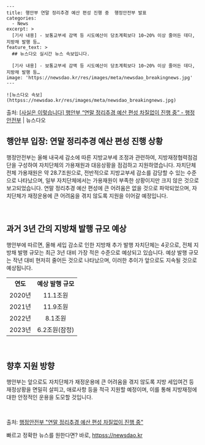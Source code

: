     ---
    title: 행안부 연말 정리추경 예산 편성 진행 중  행정안전부 발표
    categories:
      - News
    excerpt: >
      [기사 내용] - 보통교부세 감액 등 시도예산이 당초계획보다 10~20% 이상 줄어든 데다, 지방채 발행 등…
    feature_text: >
      ## 뉴스다오 실시간 뉴스 속보입니다.
    
      [기사 내용] - 보통교부세 감액 등 시도예산이 당초계획보다 10~20% 이상 줄어든 데다, 지방채 발행 등…
    image: 'https://newsdao.kr/res/images/meta/newsdao_breakingnews.jpg'
    ---
    
    ![뉴스다오 속보](httpss://newsdao.kr/res/images/meta/newsdao_breakingnews.jpg)

<p>출처: <a href="httpss://newsdao.kr/2728" rel="dofollow">[사실은 이렇습니다] 행안부 “연말 정리추경 예산 편성 차질없이 진행 중” - 행정안전부</a> | 뉴스다오</p>

<h2 data-ke-size="size26">행안부 입장: 연말 정리추경 예산 편성 진행 상황</h2>
행정안전부는 올해 내국세 감소에 따른 지방교부세 조정과 관련하여, 지방재정협력점검단을 구성하여 자치단체의 가용재원과 대응상황을 점검하고 지원하였습니다. 자치단체 전체 가용재원은 약 28.7조원으로, 전반적으로 지방교부세 감소를 감당할 수 있는 수준으로 나타났으며, 일부 자치단체에서는 가용재원이 부족한 상황이지만 크지 않은 것으로 보고되었습니다. 연말 정리추경 예산 편성에 큰 어려움은 없을 것으로 파악되었으며, 자치단체가 재정운용에 큰 어려움을 겪지 않도록 지원을 이어갈 예정입니다.

<p data-ke-size="size16">&nbsp;</p>

<h2 data-ke-size="size26">과거 3년 간의 지방채 발행 규모 예상</h2>
행안부에 따르면, 올해 세입 감소로 인한 지방채 추가 발행 자치단체는 4곳으로, 전체 지방채 발행 규모는 최근 3년 대비 가장 적은 수준으로 예상되고 있습니다. 예상 발행 규모는 작년 대비 현저히 줄어든 것으로 나타났으며, 이러한 추이가 앞으로도 지속될 것으로 예상됩니다.

<table>
	<tr>
		<td style="text-align: center; height: 17px;"><b>연도</b></td>
		<td style="text-align: center; height: 17px;"><b>예상 발행 규모</b></td>
	</tr>
	<tr>
		<td style="text-align: center; height: 17px;">2020년</td>
		<td style="text-align: center; height: 17px;">11.1조원</td>
	</tr>
	<tr>
		<td style="text-align: center; height: 17px;">2021년</td>
		<td style="text-align: center; height: 17px;">11.9조원</td>
	</tr>
	<tr>
		<td style="text-align: center; height: 17px;">2022년</td>
		<td style="text-align: center; height: 17px;">8.1조원</td>
	</tr>
	<tr>
		<td style="text-align: center; height: 17px;">2023년</td>
		<td style="text-align: center; height: 17px;">6.2조원(잠정)</td>
	</tr>
</table>

<p data-ke-size="size16">&nbsp;</p>

<h2 data-ke-size="size26">향후 지원 방향</h2>
행안부는 앞으로도 자치단체가 재정운용에 큰 어려움을 겪지 않도록 지방 세입여건 등 재정상황을 면밀히 살피고, 애로사항 등을 적극 지원할 예정이며, 이를 통해 지방재정에 대한 안정적인 운용을 도모할 것입니다.

<p data-ke-size="size16">&nbsp;</p>

출처: <a href="httpss://newsdao.kr/2728">행정안전부 "연말 정리추경 예산 편성 차질없이 진행 중"</a> 

빠르고 정확한 뉴스를 원한다면? 바로, <a href="httpss://newsdao.kr" rel="dofollow">httpss://newsdao.kr</a>


    